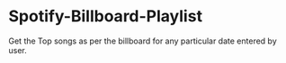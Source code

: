 # Spotify-Billboard-Playlist
Get the Top songs as per the billboard for any particular date entered by user.
